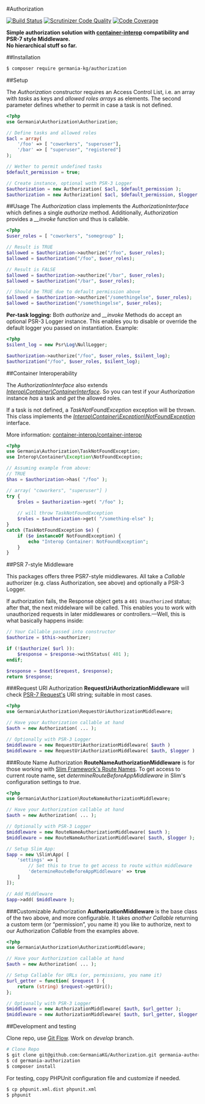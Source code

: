 #Authorization

[![Build Status](https://travis-ci.org/GermaniaKG/Authorization.svg?branch=master)](https://travis-ci.org/GermaniaKG/Authorization)
[![Scrutinizer Code Quality](https://scrutinizer-ci.com/g/GermaniaKG/Authorization/badges/quality-score.png?b=master)](https://scrutinizer-ci.com/g/GermaniaKG/Authorization/?branch=master)
[![Code Coverage](https://scrutinizer-ci.com/g/GermaniaKG/Authorization/badges/coverage.png?b=master)](https://scrutinizer-ci.com/g/GermaniaKG/Authorization/?branch=master)


**Simple authorization solution with [container-interop](https://github.com/container-interop/container-interop) compatibility and PSR-7 style Middleware.   
No hierarchical stuff so far.**

##Installation

```bash
$ composer require germania-kg/authorization
```


##Setup

The *Authorization* constructor requires an Access Control List, i.e. an array with *tasks* as keys and *allowed roles arrays* as elements. The second parameter defines whether to permit in case a task is not defined.

```php
<?php
use Germania\Authorization\Authorization;

// Define tasks and allowed roles
$acl = array(
    '/foo' => [ "coworkers", "superuser"],
    '/bar' => [ "superuser", "registered"]
);

// Wether to permit undefined tasks
$default_permission = true;

// Create instance, optional woth PSR-3 Logger
$authorization = new Authorization( $acl, $default_permission );
$authorization = new Authorization( $acl, $default_permission, $logger );
```

##Usage
The *Authorization* class implements the *AuthorizationInterface* which defines a single *authorize* method. Additionally, *Authorization* provides a *__invoke* function und thus is callable.

```php
<?php
$user_roles = [ "coworkers", "somegroup" ];

// Result is TRUE
$allowed = $authorization->authorize("/foo", $user_roles);
$allowed = $authorization("/foo", $user_roles);

// Result is FALSE
$allowed = $authorization->authorize("/bar", $user_roles);
$allowed = $authorization("/bar", $user_roles);

// Should be TRUE due to default permission above
$allowed = $authorization->authorize("/somethingelse", $user_roles);
$allowed = $authorization("/somethingelse", $user_roles);
```

**Per-task logging:** Both *authorize* and *__invoke* Methods do accept an optional PSR-3 Logger instance. This enables you to disable or override the default logger you passed on instantiation. Example:

```php
<?php
$silent_log = new Psr\Log\NullLogger;

$authorization->authorize("/foo", $user_roles, $silent_log);
$authorization("/foo", $user_roles, $silent_log);
```

##Container Interoperability

The *AuthorizationInterface* also extends *[Interop\Container\ContainerInterface](https://github.com/container-interop/container-interop/blob/master/docs/ContainerInterface.md)*.
So you can test if your *Authorization* instance *has* a task and *get* the allowed roles.

If a task is not defined, a *TaskNotFoundException* exception will be thrown. This class implements the *[Interop\Container\Exception\NotFoundException](https://github.com/container-interop/container-interop/blob/master/docs/ContainerInterface.md#4-interopcontainerexceptioncontainerexception)* interface.

More information: [container-interop/container-interop](https://github.com/container-interop/container-interop)


```php
<?php
use Germania\Authorization\TaskNotFoundException;
use Interop\Container\Exception\NotFoundException;

// Assuming example from above:
// TRUE
$has = $authorization->has( "/foo" );

// array( "coworkers", "superuser"] )
try {
	$roles = $authorization->get( "/foo" );
	
	// will throw TaskNotFoundException
	$roles = $authorization->get( "/something-else" );
}
catch (TaskNotFoundException $e) {
	if ($e instanceOf NotFoundException) {
		echo "Interop Container: NotFoundException";
	}
}
```

##PSR 7-style Middleware

This packages offers three PSR7-style middlewares. All take a *Callable* authorizer (e.g. class Authorization, see above) and optionally a PSR-3 Logger.

If authorization fails, the Response object gets a `401 Unauthorized` status; after that, the next middelware will be called. This enables you to work with unauthorized requests in later middlewares or controllers.—Well, this is what basically happens inside:

```php
// Your Callable passed into constructor
$authorize = $this->authorizer;

if (!$authorize( $url )):
    $response = $response->withStatus( 401 );
endif;

$response = $next($request, $response);
return $response;
```


###Request URI Authorization
**RequestUriAuthorizationMiddleware** will check [PSR-7 Request's](http://www.php-fig.org/psr/psr-7/#3-2-psr-http-message-requestinterface) URI string; suitable in most cases.

```php
<?php
use Germania\Authorization\RequestUriAuthorizationMiddleware;

// Have your Authorization callable at hand
$auth = new Authorization( ... );

// Optionally with PSR-3 Logger
$middleware = new RequestUriAuthorizationMiddleware( $auth )
$middleware = new RequestUriAuthorizationMiddleware( $auth, $logger )
```



###Route Name Authorization
**RouteNameAuthorizationMiddleware** is for those working with [Slim Framework's Route Names](http://www.slimframework.com/docs/objects/router.html#route-names). To get access to current route name, set *determineRouteBeforeAppMiddleware* in Slim's configuration settings to *true*.


```php
<?php
use Germania\Authorization\RouteNameAuthorizationMiddleware;

// Have your Authorization callable at hand
$auth = new Authorization( ... );

// Optionally with PSR-3 Logger
$middleware = new RouteNameAuthorizationMiddleware( $auth );
$middleware = new RouteNameAuthorizationMiddleware( $auth, $logger );

// Setup Slim App:
$app = new \Slim\App( [
    'settings' => [
        // Set this to true to get access to route within middleware
        'determineRouteBeforeAppMiddleware' => true
    ]
]);

// Add Middleware
$app->add( $middleware );
```




###Customizable Authorization
**AuthorizationMiddleware** is the base class of the two above, and more configurable. It takes *another Callable* returning a custom term (or “permission”, you name it) you like to authorize, next to our Authorization *Callable* from the examples above.



```php
<?php
use Germania\Authorization\AuthorizationMiddleware;

// Have your Authorization callable at hand
$auth = new Authorization( ... );

// Setup Callable for URLs (or, permissions, you name it)
$url_getter = function( $request ) {
    return (string) $request->getUri();
};

// Optionally with PSR-3 Logger
$middleware = new AuthorizationMiddleware( $auth, $url_getter );
$middleware = new AuthorizationMiddleware( $auth, $url_getter, $logger );
```


##Development and testing

Clone repo, use [Git Flow](https://github.com/nvie/gitflow). Work on *develop* branch.

```bash
# Clone Repo
$ git clone git@github.com:GermaniaKG/Authorization.git germania-authorization
$ cd germania-authorization
$ composer install
```

For testing, copy PHPUnit configuration file and customize if needed.

```bash
$ cp phpunit.xml.dist phpunit.xml
$ phpunit
```

